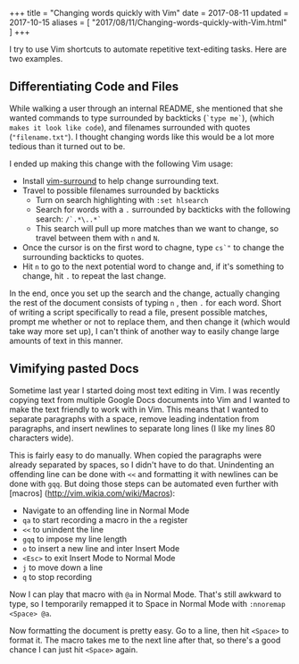 +++
title = "Changing words quickly with Vim"
date = 2017-08-11
updated = 2017-10-15
aliases = [ "2017/08/11/Changing-words-quickly-with-Vim.html" ]
+++

I try to use Vim shortcuts to automate repetitive text-editing tasks. Here are
two examples.

## Differentiating Code and Files

While walking a user through an internal README, she mentioned that she
wanted commands to type surrounded by backticks (`` `type me` ``), (which `makes
it look like code`), and filenames surrounded with quotes (`"filename.txt"`). I
thought changing words like this would be a lot more tedious than it turned out
to be.


I ended up making this change with the following Vim usage:

- Install [vim-surround](https://github.com/tpope/vim-surround) to help change
  surrounding text.
- Travel to possible filenames surrounded by backticks
  - Turn on search highlighting with `:set hlsearch`
  - Search for words with a `.` surrounded by backticks with the following
    search: `` /`.*\..*` ``
  - This search will pull up more matches than we want to change, so travel
    between them with `n` and `N`.
- Once the cursor is on the first word to chagne, type `` cs`" `` to change the
  surrounding backticks to quotes.
- Hit `n` to go to the next potential word to change and, if it's something to
  change, hit `.` to repeat the last change.

In the end, once you set up the search and the change, actually changing the
rest of the document consists of typing `n` , then `.` for each word. Short of
writing a script specifically to read a file, present possible matches, prompt
me whether or not to replace them, and then change it (which would take way more
set up), I can't think of another way to easily change large amounts of text in
this manner.

## Vimifying pasted Docs

Sometime last year I started doing most text editing in Vim. I was recently
copying text from multiple Google Docs documents into Vim and I wanted to make
the text friendly to work with in Vim. This means that I wanted to separate
paragraphs with a space, remove leading indentation from paragraphs, and insert
newlines to separate long lines (I like my lines 80 characters wide).

This is fairly easy to do manually. When copied the paragraphs were already
separated by spaces, so I didn't have to do that. Unindenting an offending line
can be done with `<<` and formatting it with newlines can be done with `gqq`.
But doing those steps can be automated even further with [macros]
(http://vim.wikia.com/wiki/Macros):

- Navigate to an offending line in Normal Mode
- `qa` to start recording a macro in the `a` register
- `<<` to unindent the line
- `gqq` to impose my line length
- `o` to insert a new line and inter Insert Mode
- `<Esc>` to exit Insert Mode to Normal Mode
- `j` to move down a line
- `q` to stop recording

Now I can play that macro with `@a` in Normal Mode. That's still awkward to
type, so I temporarily remapped it to Space in Normal Mode with
`:nnoremap <Space> @a`.

Now formatting the document is pretty easy. Go to a line, then hit `<Space>` to
format it. The macro takes me to the next line after that, so there's a good
chance I can just hit `<Space>` again.
